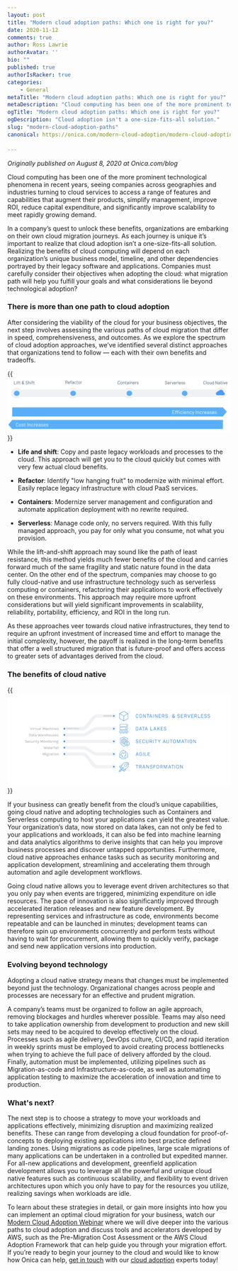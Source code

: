 ```yaml
---
layout: post
title: "Modern cloud adoption paths: Which one is right for you?"
date: 2020-11-12
comments: true
author: Ross Lawrie
authorAvatar: ''
bio: ""
published: true
authorIsRacker: true
categories:
    - General
metaTitle: "Modern cloud adoption paths: Which one is right for you?"
metaDescription: "Cloud computing has been one of the more prominent technological phenomena in recent years, seeing companies across geographies and industries turning to cloud services to access a range of features and capabilities that augment their products, simplify management, improve ROI, reduce capital expenditure, and significantly improve scalability to meet rapidly growing demand."
ogTitle: "Modern cloud adoption paths: Which one is right for you?"
ogDescription: "Cloud adoption isn't a one-size-fits-all solution."
slug: "modern-cloud-adoption-paths"
canonical: https://onica.com/modern-cloud-adoption/modern-cloud-adoption-paths/

---
```


*Originally published on August 8, 2020 at Onica.com/blog*

Cloud computing has been one of the more prominent technological phenomena in
recent years, seeing companies across geographies and industries turning to
cloud services to access a range of features and capabilities that augment
their products, simplify management, improve ROI, reduce capital
expenditure, and significantly improve scalability to meet rapidly growing
demand.

<!--more-->

In a company’s quest to unlock these benefits, organizations are embarking on
their own cloud migration journeys. As each journey is unique it’s important
to realize that cloud adoption isn’t a one-size-fits-all solution. Realizing
the benefits of cloud computing will depend on each organization’s unique
business model, timeline, and other dependencies portrayed by their legacy
software and applications. Companies must carefully consider their objectives
when adopting the cloud: what migration path will help you fulfill your
goals and what considerations lie beyond technological adoption?

### There is more than one path to cloud adoption

After considering the viability of the cloud for your business objectives, the
next step involves assessing the various paths of cloud migration that differ
in speed, comprehensiveness, and outcomes. As we explore the spectrum of
cloud adoption approaches, we’ve identified several distinct approaches that
organizations tend to follow — each with their own benefits and tradeoffs.

{{<img src="MCA-Blog-Image-1.png" title="" alt="">}}

- **Life and shift**: Copy and paste legacy workloads and processes to the
  cloud. This approach will get you to the cloud quickly but comes with very
  few actual cloud benefits.

- **Refactor**: Identify "low hanging fruit" to modernize with minimal effort.
  Easily replace legacy infrastructure with cloud PaaS services.

- **Containers**: Modernize server management and configuration and automate
  application deployment with no rewrite required.

- **Serverless**: Manage code only, no servers required. With this fully
  managed approach, you pay for only what you consume, not what you
  provision.

While the lift-and-shift approach may sound like the path of least
resistance, this method yields much fewer benefits of the cloud and carries
forward much of the same fragility and static nature found in the data
center. On the other end of the spectrum, companies may choose to go fully
cloud-native and use infrastructure technology such as serverless computing
or containers, refactoring their applications to work effectively on these
environments. This approach may require more upfront considerations but will
yield significant improvements in scalability, reliability, portability,
efficiency, and ROI in the long run.

As these approaches veer towards cloud native infrastructures, they tend to
require an upfront investment of increased time and effort to manage the
initial complexity, however, the payoff is realized in the long-term benefits
that offer a well structured migration that is future-proof and offers
access to greater sets of advantages derived from the cloud.

### The benefits of cloud native

{{<img src="MCA-Blog-Image-2.png" title="" alt="">}}

If your business can greatly benefit from the cloud’s unique capabilities,
going cloud native and adopting technologies such as Containers and Serverless
computing to host your applications can yield the greatest value. Your
organization’s data, now stored on data lakes, can not only be fed to your
applications and workloads, it can also be fed into machine learning and data
analytics algorithms to derive insights that can help you improve business
processes and discover untapped opportunities. Furthermore, cloud native
approaches enhance tasks such as security monitoring and application
development, streamlining and accelerating them through automation and agile
development workflows.

Going cloud native allows you to leverage event driven architectures so that
you only pay when events are triggered, minimizing expenditure on idle
resources. The pace of innovation is also significantly improved through
accelerated iteration releases and new feature development. By representing
services and infrastructure as code, environments become repeatable and can
be launched in minutes; development teams can therefore spin up environments
concurrently and perform tests without having to wait for procurement, allowing
them to quickly verify, package and send new application versions into
production.

### Evolving beyond technology

Adopting a cloud native strategy means that changes must be implemented beyond
just the technology. Organizational changes across people and processes are
necessary for an effective and prudent migration.

A company’s teams must be organized to follow an agile approach, removing
blockages and hurdles wherever possible. Teams may also need to take
application ownership from development to production and new skill sets may
need to be acquired to develop effectively on the cloud. Processes such as
agile delivery, DevOps culture, CI/CD, and rapid iteration in weekly sprints
must be employed to avoid creating process bottlenecks when trying to
achieve the full pace of delivery afforded by the cloud. Finally, automation
must be implemented, utilizing pipelines such as Migration-as-code and
Infrastructure-as-code, as well as automating application testing to maximize
the acceleration of innovation and time to production.

### What's next?

The next step is to choose a strategy to move your workloads and applications
effectively, minimizing disruption and maximizing realized benefits. These
can range from developing a cloud foundation for proof-of-concepts to
deploying existing applications into best practice defined landing zones.
Using migrations as code pipelines, large scale migrations of many applications
can be undertaken in a controlled but expedited manner. For all-new
applications and development, greenfield application development allows you
to leverage all the powerful and unique cloud native features such as
continuous scalability, and flexibility to event driven architectures upon
which you only have to pay for the resources you utilize, realizing savings
when workloads are idle.

To learn about these strategies in detail, or gain more insights into how you
can implement an optimal cloud migration for your business, watch our
[Modern Cloud Adoption Webinar](https://onica.com/videos/modern-cloud-adoption-reimagine-your-journey-to-the-cloud/)
where we will dive deeper into the various paths to cloud adoption and discuss
tools and accelerators developed by AWS, such as the Pre-Migration Cost
Assessment or the AWS Cloud Adoption Framework that can help guide you through
your migration effort. If you’re ready to begin your journey to the cloud and
would like to know how Onica can help,
[get in touch](https://onica.com/contact/) with our
[cloud adoption](https://onica.com/services/cloud-adoption/) experts today!
